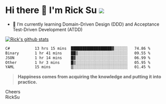 # Hi there 👋 I'm Rick Su ![](https://komarev.com/ghpvc/?username=ricksu978)
<!--
**ricksu978/ricksu978** is a ✨ _special_ ✨ repository because its `README.md` (this file) appears on your GitHub profile.

Here are some ideas to get you started:

- 🔭 I’m currently working on ...
-->
- 🌱 I’m currently learning Domain-Driven Design (DDD) and Acceptance Test-Driven Development (ATDD)
<!--
- 👯 I’m looking to collaborate on ...
- 🤔 I’m looking for help with ...
- 💬 Ask me about ...
- 📫 How to reach me: ...
- 😄 Pronouns: ...
- ⚡ Fun fact: ...
-->
[![Rick's github stats](https://github-readme-stats.vercel.app/api?username=ricksu978&theme=dark)](https://github.com/ricksu978/ricksu978)

<!--START_SECTION:waka-->

```txt
C#           13 hrs 15 mins  ██████████████████▓░░░░░░   74.86 %
Binary       1 hr 41 mins    ██▒░░░░░░░░░░░░░░░░░░░░░░   09.55 %
JSON         1 hr 14 mins    █▓░░░░░░░░░░░░░░░░░░░░░░░   06.99 %
Other        1 hr 3 mins     █▒░░░░░░░░░░░░░░░░░░░░░░░   05.95 %
YAML         15 mins         ▒░░░░░░░░░░░░░░░░░░░░░░░░   01.45 %
```

<!--END_SECTION:waka-->

> **Happiness comes from acquiring the knowledge and putting it into practice.**

Cheers  
RickSu 
